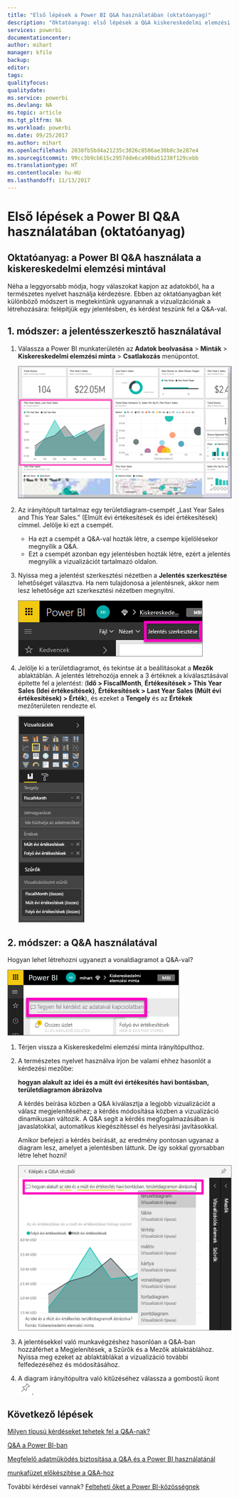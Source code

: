 ```yaml
---
title: "Első lépések a Power BI Q&A használatában (oktatóanyag)"
description: "Oktatóanyag: első lépések a Q&A kiskereskedelmi elemzési mintákon való használatában a Power BI szolgáltatásban"
services: powerbi
documentationcenter: 
author: mihart
manager: kfile
backup: 
editor: 
tags: 
qualityfocus: 
qualitydate: 
ms.service: powerbi
ms.devlang: NA
ms.topic: article
ms.tgt_pltfrm: NA
ms.workload: powerbi
ms.date: 09/25/2017
ms.author: mihart
ms.openlocfilehash: 2038fb5bd4a21235c3026c8506ae30b8c3e287e4
ms.sourcegitcommit: 99cc3b9cb615c2957dde6ca908a51238f129cebb
ms.translationtype: HT
ms.contentlocale: hu-HU
ms.lasthandoff: 11/13/2017
---
```

# <a name="get-started-with-power-bi-qa-tutorial"></a>Első lépések a Power BI Q&A használatában (oktatóanyag)
## <a name="tutorial-use-power-bi-qa-with-the-retail-analysis-sample"></a>Oktatóanyag: a Power BI Q&A használata a kiskereskedelmi elemzési mintával
Néha a leggyorsabb módja, hogy válaszokat kapjon az adatokból, ha a természetes nyelvet használja kérdezésre.  Ebben az oktatóanyagban két különböző módszert is megtekintünk ugyanannak a vizualizációnak a létrehozására: felépítjük egy jelentésben, és kérdést teszünk fel a Q&A-val.  

## <a name="method-1-using-the-report-editor"></a>1. módszer: a jelentésszerkesztő használatával
1. Válassza a Power BI munkaterületén az **Adatok beolvasása** \> **Minták** \> **Kiskereskedelmi elemzési minta** > **Csatlakozás** menüpontot.
   
    ![](media/power-bi-visualization-introduction-to-q-and-a/power-bi-dashboard.png)
2. Az irányítópult tartalmaz egy területdiagram-csempét „Last Year Sales and This Year Sales.” (Elmúlt évi értékesítések és idei értékesítések) címmel.  Jelölje ki ezt a csempét. 
   
   * Ha ezt a csempét a Q&A-val hozták létre, a csempe kijelölésekor megnyílik a Q&A. 
   * Ezt a csempét azonban egy jelentésben hozták létre, ezért a jelentés megnyílik a vizualizációt tartalmazó oldalon.
3. Nyissa meg a jelentést szerkesztési nézetben a **Jelentés szerkesztése** lehetőséget választva.  Ha nem tulajdonosa a jelentésnek, akkor nem lesz lehetősége azt szerkesztési nézetben megnyitni.
   
    ![](media/power-bi-visualization-introduction-to-q-and-a/power-bi-edit-report.png)
4. Jelölje ki a területdiagramot, és tekintse át a beállításokat a **Mezők** ablaktáblán.  A jelentés létrehozója ennek a 3 értéknek a kiválasztásával építette fel a jelentést: (**Idő > FiscalMonth**, **Értékesítések > This Year Sales (Idei értékesítések)**, **Értékesítések > Last Year Sales (Múlt évi értékesítések) > Érték**), és ezeket a **Tengely** és az **Értékek** mezőterületen rendezte el.
   
    ![](media/power-bi-visualization-introduction-to-q-and-a/gnatutorial_3-new.png)

## <a name="method-2-using-qa"></a>2. módszer: a Q&A használatával
Hogyan lehet létrehozni ugyanezt a vonaldiagramot a Q&A-val?

![](media/power-bi-visualization-introduction-to-q-and-a/power-bi-qna.png)

1. Térjen vissza a Kiskereskedelmi elemzési minta irányítópulthoz.
2. A természetes nyelvet használva írjon be valami ehhez hasonlót a kérdezési mezőbe:
   
   **hogyan alakult az idei és a múlt évi értékesítés havi bontásban, területdiagramon ábrázolva**
   
   A kérdés beírása közben a Q&A kiválasztja a legjobb vizualizációt a válasz megjelenítéséhez; a kérdés módosítása közben a vizualizáció dinamikusan változik. A Q&A segít a kérdés megfogalmazásában is javaslatokkal, automatikus kiegészítéssel és helyesírási javításokkal.
   
   Amikor befejezi a kérdés beírását, az eredmény pontosan ugyanaz a diagram lesz, amelyet a jelentésben láttunk.  De így sokkal gyorsabban létre lehet hozni!
   
   ![](media/power-bi-visualization-introduction-to-q-and-a/powerbi-qna-areachart.png)
3. A jelentésekkel való munkavégzéshez hasonlóan a Q&A-ban hozzáférhet a Megjelenítések, a Szűrők és a Mezők ablaktáblához.  Nyissa meg ezeket az ablaktáblákat a vizualizáció további felfedezéséhez és módosításához.
4. A diagram irányítópultra való kitűzéséhez válassza a gombostű ikont ![](media/power-bi-visualization-introduction-to-q-and-a/pinnooutline.png).

## <a name="next-steps"></a>Következő lépések
[Milyen típusú kérdéseket tehetek fel a Q&A-nak?](service-q-and-a.md)

[Q&A a Power BI-ban](service-q-and-a.md)

[Megfelelő adatműködés biztosítása a Q&A és a Power BI használatánál](service-prepare-data-for-q-and-a.md)

[munkafüzet előkészítése a Q&A-hoz](service-prepare-data-for-q-and-a.md)

További kérdései vannak? [Felteheti őket a Power BI-közösségnek](http://community.powerbi.com/)

